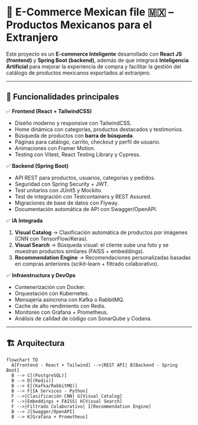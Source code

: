 # 🛒 E-Commerce Mexican file 🇲🇽 – Productos Mexicanos para el Extranjero

Este proyecto es un **E-commerce Inteligente** desarrollado con **React JS (frontend)** y **Spring Boot (backend)**, además de
que integrará **Inteligencia Artificial** para mejorar la experiencia de compra y facilitar la gestión del catálogo de productos mexicanos exportados al extranjero. 

---

## 🚀 Funcionalidades principales

✅ **Frontend (React + TailwindCSS)**
- Diseño moderno y responsive con TailwindCSS.
- Home dinámica con categorías, productos destacados y testimonios.
- Búsqueda de productos con **barra de búsqueda**.
- Páginas para catálogo, carrito, checkout y perfil de usuario.
- Animaciones con Framer Motion.
- Testing con Vitest, React Testing Library y Cypress.

✅ **Backend (Spring Boot)**
- API REST para productos, usuarios, categorías y pedidos.
- Seguridad con Spring Security + JWT.
- Test unitarios con JUnit5 y Mockito.
- Test de integración con Testcontainers y REST Assured.
- Migraciones de base de datos con Flyway.
- Documentación automática de API con Swagger/OpenAPI.

✅ **IA Integrada**
1. **Visual Catalog** → Clasificación automática de productos por imágenes (CNN con TensorFlow/Keras).
2. **Visual Search** → Búsqueda visual: el cliente sube una foto y se muestran productos similares (FAISS + embeddings).
3. **Recommendation Engine** → Recomendaciones personalizadas basadas en compras anteriores (scikit-learn + filtrado colaborativo).

✅ **Infraestructura y DevOps**
- Contenerización con Docker.
- Orquestación con Kubernetes.
- Mensajería asíncrona con Kafka o RabbitMQ.
- Cache de alto rendimiento con Redis.
- Monitoreo con Grafana + Prometheus.
- Análisis de calidad de código con SonarQube y Codana.

---

## 🏗️ Arquitectura

```mermaid
flowchart TD
  A[Frontend - React + Tailwind] -->|REST API| B[Backend - Spring Boot]
  B --> C[(PostgreSQL)]
  B --> D[(Redis)]
  B --> E[(Kafka/RabbitMQ)]
  B --> F[IA Services - Python]
  F -->|Clasificación CNN| G[Visual Catalog]
  F -->|Embeddings + FAISS| H[Visual Search]
  F -->|Filtrado Colaborativo| I[Recommendation Engine]
  B --> J[Swagger/OpenAPI]
  B --> K[Grafana + Prometheus]
